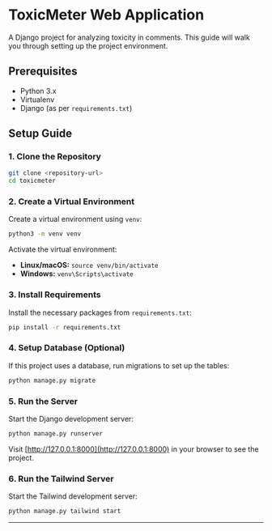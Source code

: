 # ToxicMeter Web Application

A Django project for analyzing toxicity in comments. 
This guide will walk you through setting up the project environment.

## Prerequisites

- Python 3.x
- Virtualenv
- Django (as per `requirements.txt`)

## Setup Guide

### 1. Clone the Repository

```bash
git clone <repository-url>
cd toxicmeter
```

### 2. Create a Virtual Environment

Create a virtual environment using `venv`:

```bash
python3 -m venv venv
```

Activate the virtual environment:

- **Linux/macOS:** `source venv/bin/activate`
- **Windows:** `venv\Scripts\activate`

### 3. Install Requirements

Install the necessary packages from `requirements.txt`:

```bash
pip install -r requirements.txt
```

### 4. Setup Database (Optional)

If this project uses a database, run migrations to set up the tables:

```bash
python manage.py migrate
```

### 5. Run the Server

Start the Django development server:

```bash
python manage.py runserver
```

Visit [http://127.0.0.1:8000](http://127.0.0.1:8000) in your browser to see the project.

### 6. Run the Tailwind Server

Start the Tailwind development server:

```bash
python manage.py tailwind start
```
---